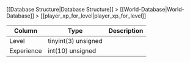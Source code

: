 [[Database Structure|Database Structure]] > [[World-Database|World-Database]] > [[player_xp_for_level|player_xp_for_level]]

Column | Type | Description
--- | --- | ---
Level | tinyint(3) unsigned | 
Experience | int(10) unsigned | 
